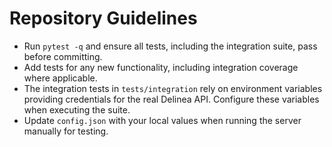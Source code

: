 # Repository Guidelines

- Run `pytest -q` and ensure all tests, including the integration suite, pass before committing.
- Add tests for any new functionality, including integration coverage where applicable.
- The integration tests in `tests/integration` rely on environment variables providing credentials for the real Delinea API. Configure these variables when executing the suite.
- Update `config.json` with your local values when running the server manually for testing.
